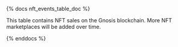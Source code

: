 {% docs nft_events_table_doc %}

This table contains NFT sales on the Gnosis blockchain. More NFT marketplaces will be added over time. 

{% enddocs %}